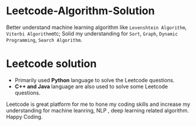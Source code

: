 # Leetcode-Algorithm-Solution
Better understand machine learning algorithm like `Levenshtein Algorithm`, `Viterbi Algorithm`etc; Solid my understanding for `Sort`, `Graph`, `Dynamic Programming`, `Search Algorithm`. 

# Leetcode solution
  - Primarily used **Python** language to solve the Leetcode questions.
  - **C++ and Java** language are also used to solve some Leetcode questions.

Leetcode is great platform for me to hone my coding skills and increase my understanding for machine leanring, NLP , deep learning related algorithm. Happy Coding.
